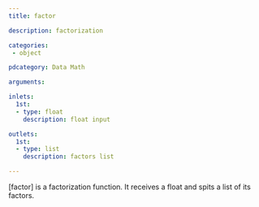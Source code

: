 ```yaml
---
title: factor

description: factorization

categories:
 - object

pdcategory: Data Math

arguments:

inlets:
  1st:
  - type: float
    description: float input

outlets:
  1st:
  - type: list
    description: factors list

---
```


[factor] is a factorization function. It receives a float and spits a list of its factors.

